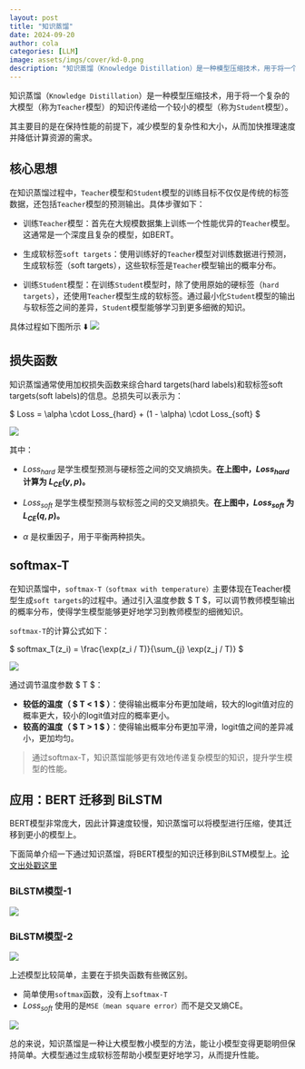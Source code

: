 ```yaml
---
layout: post
title: "知识蒸馏"
date: 2024-09-20
author: cola
categories: [LLM]
image: assets/imgs/cover/kd-0.png
description: "知识蒸馏（Knowledge Distillation）是一种模型压缩技术，用于将一个复杂的大模型（称为Teacher模型）的知识传递给一个较小的模型（称为Student模型）"
---
```


知识蒸馏（`Knowledge Distillation`）是一种模型压缩技术，用于将一个复杂的大模型（称为`Teacher`模型）的知识传递给一个较小的模型（称为`Student`模型）。

其主要目的是在保持性能的前提下，减少模型的复杂性和大小，从而加快推理速度并降低计算资源的需求。

## 核心思想
在知识蒸馏过程中，`Teacher`模型和`Student`模型的训练目标不仅仅是传统的标签数据，还包括`Teacher`模型的预测输出。具体步骤如下：

- 训练`Teacher`模型：首先在大规模数据集上训练一个性能优异的`Teacher`模型。这通常是一个深度且复杂的模型，如BERT。

- 生成软标签`soft targets`：使用训练好的`Teacher`模型对训练数据进行预测，生成软标签（soft targets），这些软标签是`Teacher`模型输出的概率分布。

- 训练`Student`模型：在训练`Student`模型时，除了使用原始的硬标签（`hard targets`），还使用`Teacher`模型生成的软标签。通过最小化`Student`模型的输出与软标签之间的差异，`Student`模型能够学习到更多细微的知识。

具体过程如下图所示 ⬇️
<img src="/assets/imgs/ai/llm/KD/kd-0.png"/>

## 损失函数

知识蒸馏通常使用加权损失函数来综合hard targets(hard labels)和软标签soft targets(soft labels)的信息。总损失可以表示为：

$ Loss = \alpha \cdot Loss_{hard} + (1 - \alpha) \cdot Loss_{soft} $

<img src="/assets/imgs/ai/llm/KD/kd-1.png"/>

其中：
- $Loss_{hard}$ 是学生模型预测与硬标签之间的交叉熵损失。**在上图中，$Loss_{hard}$ 计算为 $L_{CE}(y,p)$。**

- $Loss_{soft}$ 是学生模型预测与软标签之间的交叉熵损失。**在上图中，$Loss_{soft}$ 为 $L_{CE}(q,p)$。**

- $\alpha$ 是权重因子，用于平衡两种损失。


## softmax-T
在知识蒸馏中，`softmax-T（softmax with temperature）`主要体现在Teacher模型生成`soft targets`的过程中。通过引入温度参数 $ T $，可以调节教师模型输出的概率分布，使得学生模型能够更好地学习到教师模型的细微知识。

`softmax-T`的计算公式如下：

$ softmax_T(z_i) = \frac{\exp(z_i / T)}{\sum_{j} \exp(z_j / T)} $

<img src="/assets/imgs/ai/llm/KD/softmax-t.png"/>

通过调节温度参数 $ T $：
- **较低的温度（ $ T < 1 $ ）**：使得输出概率分布更加陡峭，较大的logit值对应的概率更大，较小的logit值对应的概率更小。
- **较高的温度（ $ T > 1 $ ）**：使得输出概率分布更加平滑，logit值之间的差异减小，更加均匀。


> 通过softmax-T，知识蒸馏能够更有效地传递复杂模型的知识，提升学生模型的性能。


## 应用：BERT 迁移到 BiLSTM

BERT模型非常庞大，因此计算速度较慢，知识蒸馏可以将模型进行压缩，使其迁移到更小的模型上。

下面简单介绍一下通过知识蒸馏，将BERT模型的知识迁移到BiLSTM模型上。[论文出处戳这里](https://arxiv.org/abs/1903.12136)

### BiLSTM模型-1
<img src="/assets/imgs/ai/llm/KD/bilstm-1.png"/>

### BiLSTM模型-2

<img src="/assets/imgs/ai/llm/KD/bilstm-2.png"/>

上述模型比较简单，主要在于损失函数有些微区别。
- 简单使用`softmax`函数，没有上`softmax-T`
- $Loss_{soft}$ 使用的是`MSE（mean square error）`而不是交叉熵CE。

<img src="/assets/imgs/ai/llm/KD/kd-2.png"/>

总的来说，知识蒸馏是一种让大模型教小模型的方法，能让小模型变得更聪明但保持简单。大模型通过生成软标签帮助小模型更好地学习，从而提升性能。
